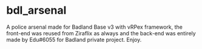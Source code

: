 # bdl_arsenal
A police arsenal made for Badland Base v3 with vRPex framework, the front-end was reused from Ziraflix as always and the back-end was entirely made by Edu#6055 for Badland private project. Enjoy.
